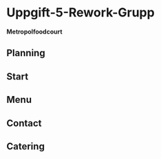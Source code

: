 # Uppgift-5-Rework-Grupp

**Metropolfoodcourt**

Planning
-

Start
- 

Menu
-

Contact
-

Catering
-



